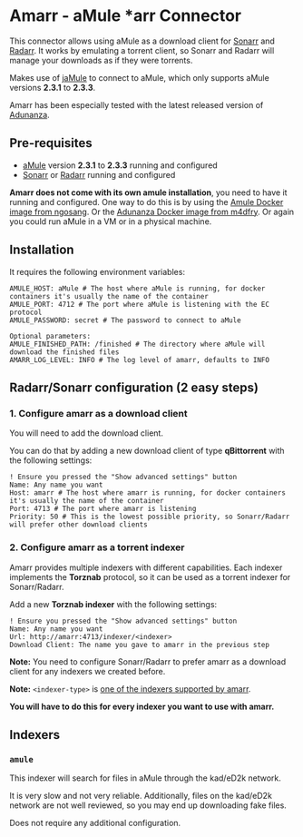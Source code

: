 # Amarr - aMule *arr Connector

This connector allows using aMule as a download client for [Sonarr](https://sonarr.tv/)
and [Radarr](https://radarr.video/).
It works by emulating a torrent client, so Sonarr and Radarr will manage your downloads as if they were torrents.

Makes use of [jaMule](https://github.com/vexdev/jaMule) to connect to aMule, which only supports aMule versions **2.3.1** to **2.3.3**.

Amarr has been especially tested with the latest released version of [Adunanza](https://www.adunanza.net/).

## Pre-requisites

- [aMule](https://www.amule.org/) version **2.3.1** to **2.3.3** running and configured
- [Sonarr](https://sonarr.tv/) or [Radarr](https://radarr.video/) running and configured

**Amarr does not come with its own amule installation**, you need to have it running and configured.
One way to do this is by using the [Amule Docker image from ngosang](https://github.com/ngosang/docker-amule).
Or the [Adunanza Docker image from m4dfry](https://github.com/m4dfry/amule-adunanza-docker).
Or again you could run aMule in a VM or in a physical machine.

## Installation

It requires the following environment variables:

```
AMULE_HOST: aMule # The host where aMule is running, for docker containers it's usually the name of the container
AMULE_PORT: 4712 # The port where aMule is listening with the EC protocol
AMULE_PASSWORD: secret # The password to connect to aMule

Optional parameters:
AMULE_FINISHED_PATH: /finished # The directory where aMule will download the finished files
AMARR_LOG_LEVEL: INFO # The log level of amarr, defaults to INFO
```

## Radarr/Sonarr configuration (2 easy steps)

### 1. Configure amarr as a download client

You will need to add the download client. 

You can do that by adding a new download client of type **qBittorrent** with the following settings:

```
! Ensure you pressed the "Show advanced settings" button
Name: Any name you want
Host: amarr # The host where amarr is running, for docker containers it's usually the name of the container
Port: 4713 # The port where amarr is listening
Priority: 50 # This is the lowest possible priority, so Sonarr/Radarr will prefer other download clients
```

### 2. Configure amarr as a torrent indexer

Amarr provides multiple indexers with different capabilities. 
Each indexer implements the **Torznab** protocol, so it can be used as a torrent indexer for Sonarr/Radarr.

Add a new **Torznab indexer** with the following settings:

```
! Ensure you pressed the "Show advanced settings" button
Name: Any name you want
Url: http://amarr:4713/indexer/<indexer>
Download Client: The name you gave to amarr in the previous step
```

**Note:** You need to configure Sonarr/Radarr to prefer amarr as a download client for any indexers we created before.

**Note:** `<indexer-type>` is [one of the indexers supported by amarr](#indexers).

**You will have to do this for every indexer you want to use with amarr.**

## Indexers

### `amule`

This indexer will search for files in aMule through the kad/eD2k network.

It is very slow and not very reliable. Additionally, files on the kad/eD2k network are not well reviewed, so you may end
up downloading fake files.

Does not require any additional configuration.